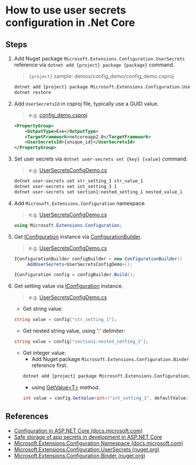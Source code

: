# How to use user secrets configuration in .Net Core

## Steps

1. Add Nuget package `Microsoft.Extensions.Configuration.UserSecrets` reference via `dotnet add {project} package {package}` command.

    > `{project}` sample: demos/config_demo/config_demo.csproj

    ```bash
    dotnet add {project} package Microsoft.Extensions.Configuration.UserSecrets
    dotnet restore
    ```

2. Add `UserSecretsId` in csproj file, typically use a GUID value.

   > e.g. [config_demo.csproj](../../demos/config_demo/config_demo.csproj)

    ```xml
    <PropertyGroup>
        <OutputType>Exe</OutputType>
        <TargetFramework>netcoreapp2.0</TargetFramework>
        <UserSecretsId>{unique_id}</UserSecretsId>
    </PropertyGroup>
    ```

3. Set user secrets via `dotnet user-secrets set {key} {value}` command.

    > e.g. [UserSecretsConfigDemo.cs](../../demos/config_demo/UserSecretsConfigDemo.cs)
    ```bash
    dotnet user-secrets set str_setting_1 str_value_1
    dotnet user-secrets set int_setting_1 1
    dotnet user-secrets set section1:nested_setting_1 nested_value_1
    ```

4. Add `Microsoft.Extensions.Configuration` namespace.

    > e.g. [UserSecretsConfigDemo.cs](../../demos/config_demo/UserSecretsConfigDemo.cs)
    ```csharp
    using Microsoft.Extensions.Configuration;
    ```

5. Get [IConfiguration](https://docs.microsoft.com/en-us/dotnet/api/microsoft.extensions.configuration.iconfiguration) instance via [ConfigurationBuilder](https://docs.microsoft.com/en-us/dotnet/api/microsoft.extensions.configuration.configurationbuilder).

    > e.g. [UserSecretsConfigDemo.cs](../../demos/config_demo/UserSecretsConfigDemo.cs)
    ```csharp
    IConfigurationBuilder configBuilder = new ConfigurationBuilder()
        .AddUserSecrets<UserSecretsConfigDemo>();

    IConfiguration config = configBuilder.Build();
    ```

6. Get setting value via [IConfiguration](https://docs.microsoft.com/en-us/dotnet/api/microsoft.extensions.configuration.iconfiguration) instance.

    > e.g. [UserSecretsConfigDemo.cs](../../demos/config_demo/UserSecretsConfigDemo.cs)
    * Get string value:
    ```csharp
    string value = config["str_setting_1"];
    ```

    * Get nested string value, using ':' delimiter:
    ```csharp
    string value = config["section1:nested_setting_1"];
    ```

    * Get integer value:
        * Add Nuget package `Microsoft.Extensions.Configuration.Binder` reference first.
        ```bash
        dotnet add {project} package Microsoft.Extensions.Configuration.Binder
        ```
        * using [GetValue&lt;T&gt;](https://docs.microsoft.com/en-us/dotnet/api/microsoft.extensions.configuration.configurationbinder.getvalue) method.
        ```csharp
        int value = config.GetValue<int>("int_setting_1", defaultValue: 0);
        ```

## References

* [Configuration in ASP.NET Core (docs.microsoft.com)](https://docs.microsoft.com/en-us/aspnet/core/fundamentals/configuration/)
* [Safe storage of app secrets in development in ASP.NET Core](https://docs.microsoft.com/en-us/aspnet/core/security/app-secrets)
* [Microsoft.Extensions.Configuration Namespace (docs.microsoft.com)](https://docs.microsoft.com/en-us/dotnet/api/microsoft.extensions.configuration)
* [Microsoft.Extensions.Configuration.UserSecrets (nuget.org)](https://www.nuget.org/packages/Microsoft.Extensions.Configuration.UserSecrets)
* [Microsoft.Extensions.Configuration.Binder (nuget.org)](https://www.nuget.org/packages/Microsoft.Extensions.Configuration.Binder)